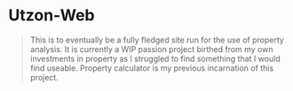 # Utzon-Web
>This is to eventually be a fully fledged site run for the use of property analysis.
>It is currently a WIP passion project birthed from my own investments in property as I struggled to find something that I would find useable.
>Property calculator is my previous incarnation of this project.
